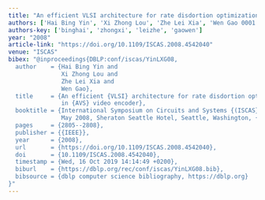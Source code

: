 ```yaml
---
title: "An efficient VLSI architecture for rate disdortion optimization in AVS video encoder"
authors: ['Hai Bing Yin', 'Xi Zhong Lou', 'Zhe Lei Xia', 'Wen Gao 0001']
authors-key: ['binghai', 'zhongxi', 'leizhe', 'gaowen']
year: "2008"
article-link: "https://doi.org/10.1109/ISCAS.2008.4542040"
venue: "ISCAS"
bibex: "@inproceedings{DBLP:conf/iscas/YinLXG08,
  author    = {Hai Bing Yin and
               Xi Zhong Lou and
               Zhe Lei Xia and
               Wen Gao},
  title     = {An efficient {VLSI} architecture for rate disdortion optimization
               in {AVS} video encoder},
  booktitle = {International Symposium on Circuits and Systems {(ISCAS} 2008), 18-21
               May 2008, Sheraton Seattle Hotel, Seattle, Washington, {USA}},
  pages     = {2805--2808},
  publisher = {{IEEE}},
  year      = {2008},
  url       = {https://doi.org/10.1109/ISCAS.2008.4542040},
  doi       = {10.1109/ISCAS.2008.4542040},
  timestamp = {Wed, 16 Oct 2019 14:14:49 +0200},
  biburl    = {https://dblp.org/rec/conf/iscas/YinLXG08.bib},
  bibsource = {dblp computer science bibliography, https://dblp.org}
}"
---
```

